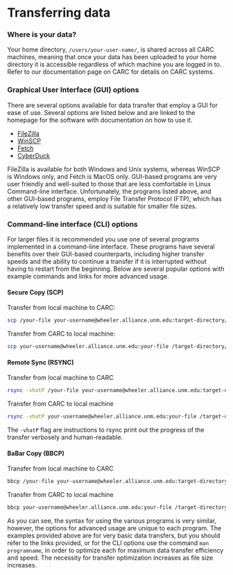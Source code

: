 # Transferring data

### Where is your data?

Your home directory, `/users/your-user-name/`, is shared across all CARC machines, meaning that once your data has been uploaded to your home directory it is accessible regardless of which machine you are logged in to. Refer to our documentation page on CARC for details on CARC systems.

### Graphical User Interface (GUI) options

There are several options available for data transfer that employ a GUI for ease of use. Several options are listed below and are linked to the homepage for the software with documentation on how to use it.

* [FileZilla](https://filezilla-project.org/)
* [WinSCP](https://winscp.net/eng/index.php)
* [Fetch](https://fetchsoftworks.com/)
* [CyberDuck](https://cyberduck.io/)

FileZilla is available for both Windows and Unix systems, whereas WinSCP is Windows only, and Fetch is MacOS only. GUI-based programs are very user friendly and well-suited to those that are less comfortable in Linux Command-line interface. Unfortunately, the programs listed above, and other GUI-based programs, employ File Transfer Protocol (FTP), which has a relatively low transfer speed and is suitable for smaller file sizes.

### Command-line interface (CLI) options

For larger files it is recommended you use one of several programs implemented in a command-line interface. These programs have several benefits over their GUI-based counterparts, including higher transfer speeds and the ability to continue a transfer if it is interrupted without having to restart from the beginning. Below are several popular options with example commands and links for more advanced usage.

#### Secure Copy (SCP)

Transfer from local machine to CARC:

```bash
scp /your-file your-username@wheeler.alliance.unm.edu:target-directory/
```

Transfer from CARC to local machine:

```bash
scp your-username@wheeler.alliance.unm.edu:your-file /target-directory/
```

#### Remote Sync (RSYNC)

Transfer from local machine to CARC

```bash
rsync -vhatP /your-file your-username@wheeler.alliance.unm.edu:target-directory
```
Transfer from CARC to local machine

```bash
rsync -vhatP your-username@wheeler.alliance.unm.edu:your-file /target-directory/
```

The `-vhatP` flag are instructions to rsync print out the progress of the transfer verbosely and human-readable.

#### BaBar Copy (BBCP)

Transfer from local machine to CARC

```bash
bbcp /your-file your-username@wheeler.alliance.unm.edu:target-directory/
```

Transfer from CARC to local machine

```bash
bbcp your-username@wheeler.alliance.unm.edu:your-file /target-directory/
```

As you can see, the syntax for using the various programs is very similar, however, the options for advanced usage are unique to each program. The examples provided above are for very basic data transfers, but you should refer to the links provided, or for the CLI options use the command `man programname`, in order to optimize each for maximum data transfer efficiency and speed. The necessity for transfer optimization increases as file size increases.
